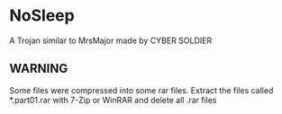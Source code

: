 # NoSleep
A Trojan similar to MrsMajor made by CYBER SOLDIER

## WARNING
Some files were compressed into some rar files. Extract the files called *.part01.rar with 7-Zip or WinRAR and delete all .rar files


